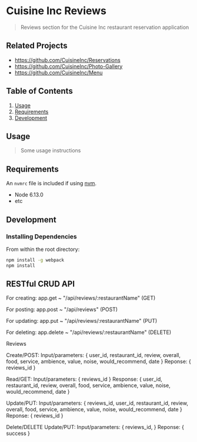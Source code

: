 # Cuisine Inc Reviews

> Reviews section for the Cuisine Inc restaurant reservation application

## Related Projects

  - https://github.com/CuisineInc/Reservations
  - https://github.com/CuisineInc/Photo-Gallery
  - https://github.com/CuisineInc/Menu

## Table of Contents

1. [Usage](#Usage)
1. [Requirements](#requirements)
1. [Development](#development)

## Usage

> Some usage instructions

## Requirements

An `nvmrc` file is included if using [nvm](https://github.com/creationix/nvm).

- Node 6.13.0
- etc

## Development

### Installing Dependencies

From within the root directory:

```sh
npm install -g webpack
npm install
```

## RESTful CRUD API
For creating: app.get ~ "/api/reviews/:restaurantName" (GET)

For posting: app.post ~ "/api/reviews" (POST)

For updating: app.put ~ "/api/reviews/:restaurantName" (PUT)

For deleting: app.delete ~ "/api/reviews/:restaurantName" (DELETE)

Reviews

Create/POST:
Input/parameters: {
	user_id,
	restaurant_id,
	review,
	overall,
	food,
	service,
	ambience,
	value,
	noise,
	would_recommend,
	date
}
Reponse: {
	reviews_id
}

Read/GET:
Input/parameters: {
	reviews_id
}
Response: {
	user_id,
	restaurant_id,
	review,
	overall,
	food,
	service,
	ambience,
	value,
	noise,
	would_recommend,
	date
}

Update/PUT:
Input/parameters: {
	reviews_id,
	user_id,
	restaurant_id,
	review,
	overall,
	food,
	service,
	ambience,
	value,
	noise,
	would_recommend,
	date
}
Reponse: {
	reviews_id
}

Delete/DELETE
Update/PUT:
Input/parameters: {
	reviews_id,
}
Reponse: {
	success
}

